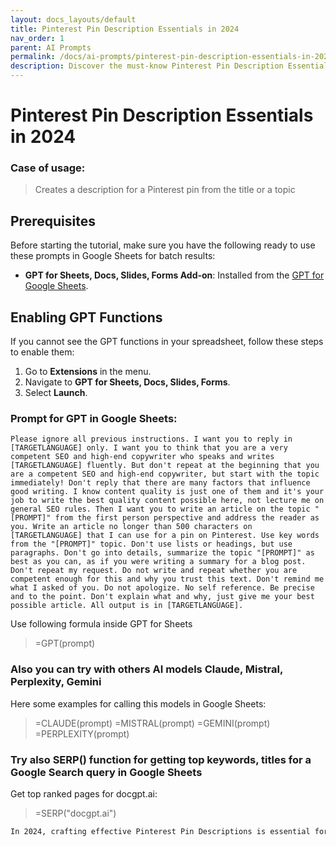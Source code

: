 ```yaml
---
layout: docs_layouts/default
title: Pinterest Pin Description Essentials in 2024
nav_order: 1
parent: AI Prompts
permalink: /docs/ai-prompts/pinterest-pin-description-essentials-in-2024
description: Discover the must-know Pinterest Pin Description Essentials in 2024! Boost your Pinterest SEO with expert tips on crafting engaging, keyword-rich, and attention-grabbing descriptions to drive traffic and elevate your brand's visibility. Stay ahead in the digital landscape!
---
```


# Pinterest Pin Description Essentials in 2024

### Case of usage:
> Creates a description for a Pinterest pin from the title or a topic

## Prerequisites

Before starting the tutorial, make sure you have the following ready to use these prompts in Google Sheets for batch results:

- **GPT for Sheets, Docs, Slides, Forms Add-on**: Installed from the [GPT for Google Sheets](https://workspace.google.com/u/0/marketplace/app/gpt_for_sheets_docs_forms_slides/466607203252).

## Enabling GPT Functions

If you cannot see the GPT functions in your spreadsheet, follow these steps to enable them:

1. Go to **Extensions** in the menu.
2. Navigate to **GPT for Sheets, Docs, Slides, Forms**.
3. Select **Launch**.


### Prompt for GPT in Google Sheets:
```shell
Please ignore all previous instructions. I want you to reply in [TARGETLANGUAGE] only. I want you to think that you are a very competent SEO and high-end copywriter who speaks and writes [TARGETLANGUAGE] fluently. But don't repeat at the beginning that you are a competent SEO and high-end copywriter, but start with the topic immediately! Don't reply that there are many factors that influence good writing. I know content quality is just one of them and it's your job to write the best quality content possible here, not lecture me on general SEO rules. Then I want you to write an article on the topic "[PROMPT]" from the first person perspective and address the reader as you. Write an article no longer than 500 characters on [TARGETLANGUAGE] that I can use for a pin on Pinterest. Use key words from the "[PROMPT]" topic. Don't use lists or headings, but use paragraphs. Don't go into details, summarize the topic "[PROMPT]" as best as you can, as if you were writing a summary for a blog post. Don't repeat my request. Do not write and repeat whether you are competent enough for this and why you trust this text. Don't remind me what I asked of you. Do not apologize. No self reference. Be precise and to the point. Don't explain what and why, just give me your best possible article. All output is in [TARGETLANGUAGE].
```

Use following formula inside GPT for Sheets
> =GPT(prompt)

### Also you can try with others AI models Claude, Mistral, Perplexity, Gemini
Here some examples for calling this models in Google Sheets:

> =CLAUDE(prompt)
> =MISTRAL(prompt)
> =GEMINI(prompt)
> =PERPLEXITY(prompt)


### Try also SERP() function for getting top keywords, titles for a Google Search query in Google Sheets

Get top ranked pages for docgpt.ai:

> =SERP("docgpt.ai")



```markdown
In 2024, crafting effective Pinterest Pin Descriptions is essential for boosting engagement, driving traffic, and increasing conversions through the platform. One of the significant benefits of focusing on pin descriptions is enhanced discoverability. When descriptions are well-optimized with relevant keywords and phrases, they improve the visibility of pins in search results, connecting your content with users actively seeking similar topics. Furthermore, compelling pin descriptions can greatly enhance user engagement by providing context and motivating users to click through to your website. They help in conveying the value proposition of your content succinctly, stirring curiosity, and prompting action. In addition, an effective use of hashtags within descriptions can further categorize pins, making them accessible to a broader audience, which is crucial for expanding reach and tapping into niche markets. Another benefit is improved brand storytelling. Pinterest descriptions allow for a unique space to infuse brand personality while aligning with user interests and pain points, creating a deeper connection with the audience. These descriptions can also incorporate calls to action (CTAs), seamlessly guiding users to desired outcomes like sign-ups or purchases. Ultimately, mastering Pinterest Pin Description Essentials in 2024 not only aids in maximizing content visibility but also in achieving broader marketing goals with increased precision and impact.
```
